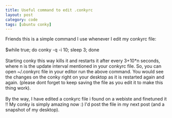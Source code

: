 ```yaml
---
title: Useful command to edit .conkyrc
layout: post
category: code
tags: [ubuntu conky]
---
```


Friends this is a simple command I use whenever I edit my conkyrc file:\
\
\$while true; do conky -q -i 10; sleep 3; done\
\
Starting conky this way kills it and restarts it after every 3+10\*n
seconds, where n is the update interval mentioned in your conkyrc file.
So, you can open \~/.conkyrc file in your editor run the above command.
You would see the changes on the conky right on your desktop as it is
restarted again and again. (please dont forget to keep saving the file
as you edit it to make this thing work).\
\
By the way, I have edited a conkyrc file i found on a webiste and
finetuned it !! My conky is simply amazing now :) I'd post the file in
my next post (and a snapshot of my desktop).
